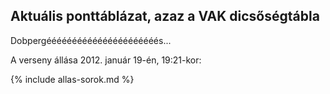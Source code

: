 ## Aktuális ponttáblázat, azaz a VAK dicsőségtábla

Dobpergéééééééééééééééééééééés...

A verseny állása 2012. január 19-én, 19:21-kor:

{% include allas-sorok.md %}
